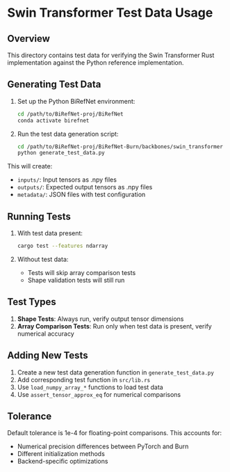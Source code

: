 # Swin Transformer Test Data Usage

## Overview

This directory contains test data for verifying the Swin Transformer Rust implementation against the Python reference implementation.

## Generating Test Data

1. Set up the Python BiRefNet environment:
   ```bash
   cd /path/to/BiRefNet-proj/BiRefNet
   conda activate birefnet
   ```

2. Run the test data generation script:
   ```bash
   cd /path/to/BiRefNet-proj/BiRefNet-Burn/backbones/swin_transformer
   python generate_test_data.py
   ```

This will create:

- `inputs/`: Input tensors as .npy files
- `outputs/`: Expected output tensors as .npy files
- `metadata/`: JSON files with test configuration

## Running Tests

1. With test data present:
   ```bash
   cargo test --features ndarray
   ```

2. Without test data:
    - Tests will skip array comparison tests
    - Shape validation tests will still run

## Test Types

1. **Shape Tests**: Always run, verify output tensor dimensions
2. **Array Comparison Tests**: Run only when test data is present, verify numerical accuracy

## Adding New Tests

1. Create a new test data generation function in `generate_test_data.py`
2. Add corresponding test function in `src/lib.rs`
3. Use `load_numpy_array_*` functions to load test data
4. Use `assert_tensor_approx_eq` for numerical comparisons

## Tolerance

Default tolerance is 1e-4 for floating-point comparisons. This accounts for:

- Numerical precision differences between PyTorch and Burn
- Different initialization methods
- Backend-specific optimizations